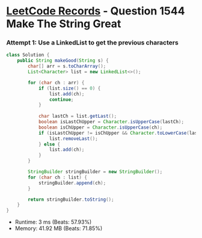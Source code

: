# [LeetCode Records](../../README.md) - Question 1544 Make The String Great

### Attempt 1: Use a LinkedList to get the previous characters
```java
class Solution {
    public String makeGood(String s) {
        char[] arr = s.toCharArray();
        List<Character> list = new LinkedList<>();

        for (char ch : arr) {
            if (list.size() == 0) {
                list.add(ch);
                continue;
            }
            
            char lastCh = list.getLast();
            boolean isLastChUpper = Character.isUpperCase(lastCh);
            boolean isChUpper = Character.isUpperCase(ch);
            if (isLastChUpper != isChUpper && Character.toLowerCase(lastCh) == Character.toLowerCase(ch)) {
                list.removeLast();
            } else {
                list.add(ch);
            }
        }

        StringBuilder stringBuilder = new StringBuilder();
        for (char ch : list) {
            stringBuilder.append(ch);
        }

        return stringBuilder.toString();
    }
}
```
- Runtime: 3 ms (Beats: 57.93%)
- Memory: 41.92 MB (Beats: 71.85%)

<br>
